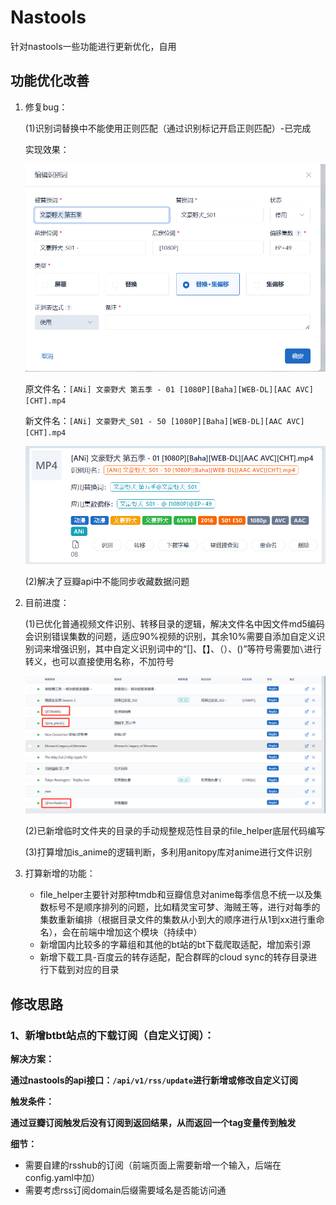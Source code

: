 # Nastools
针对nastools一些功能进行更新优化，自用



## 功能优化改善

1. 修复bug：
   
   (1)识别词替换中不能使用正则匹配（通过识别标记开启正则匹配）-已完成
   
   实现效果：
   
   ![image-20230831134913874](https://raw.githubusercontent.com/miraclemie/pifgo/main/202308311349996.png)
   
   原文件名：`[ANi] 文豪野犬 第五季 - 01 [1080P][Baha][WEB-DL][AAC AVC][CHT].mp4`
   
   新文件名：`[ANi] 文豪野犬_S01 - 50 [1080P][Baha][WEB-DL][AAC AVC][CHT].mp4`
   
   ![image-20230831135952958](https://raw.githubusercontent.com/miraclemie/pifgo/main/202308311359056.png)
   
   (2)解决了豆瓣api中不能同步收藏数据问题
   
   
   
1. 目前进度：
   
   (1)已优化普通视频文件识别、转移目录的逻辑，解决文件名中因文件md5编码会识别错误集数的问题，适应90%视频的识别，其余10%需要自添加自定义识别词来增强识别，其中自定义识别词中的“[]、【】、（）、()”等符号需要加`\`进行转义，也可以直接使用名称，不加符号
   
   ![image-20231227084330832](https://raw.githubusercontent.com/miraclemie/pifgo/main/202312270843241.png)
   
   (2)已新增临时文件夹的目录的手动规整规范性目录的file_helper底层代码编写
   
   (3)打算增加is_anime的逻辑判断，多利用anitopy库对anime进行文件识别


3. 打算新增的功能：

   - file_helper主要针对那种tmdb和豆瓣信息对anime每季信息不统一以及集数标号不是顺序排列的问题，比如精灵宝可梦、海贼王等，进行对每季的集数重新编排（根据目录文件的集数从小到大的顺序进行从1到xx进行重命名），会在前端中增加这个模块（持续中）
   - 新增国内比较多的字幕组和其他的bt站的bt下载爬取适配，增加索引源
   - 新增下载工具-百度云的转存适配，配合群晖的cloud sync的转存目录进行下载到对应的目录



## 修改思路

### 1、新增btbt站点的下载订阅（自定义订阅）：

**解决方案：**

**通过nastools的api接口：`/api/v1/rss/update`进行新增或修改自定义订阅**

**触发条件：**

**通过豆瓣订阅触发后没有订阅到返回结果，从而返回一个tag变量传到触发**

**细节：**

- 需要自建的rsshub的订阅（前端页面上需要新增一个输入，后端在config.yaml中加）
- 需要考虑rss订阅domain后缀需要域名是否能访问通

